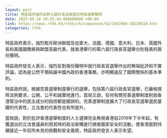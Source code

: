 ```yaml
---
layout: post
title: 特區政府強烈反對七國外長及歐盟涉特首選舉聲明
date: 2022-05-10 19:25:44.000000000 +08:00
link: https://news.rthk.hk/rthk/ch/component/k2/1647884-20220510.htm
categories: rthk
---
```


特區政府表示，強烈駁斥歐洲聯盟及加拿大、法國、德國、意大利、日本、英國外長和美國國務卿與歐盟高級代表，就香港舉行的第六屆行政長官選舉分別發表的兩份聲明。

特區政府發言人表示，強烈反對兩份聲明中就行政長官選舉作出的無端批評和不實評論，認為是公然干預純屬中國內政的香港事務，亦明顯違反了國際關係的基本準則。

特區政府說，根據完善選舉制度舉行的選舉，包括第六屆行政長官選舉，已嚴格按照法例要求，公開、公平和誠實地進行。當局又說，任何有關完善選舉制度削弱香港管治中的民主成分的指控都是錯誤的。完善選舉制度擴大了行政長官選舉選民基礎的代表性，立法會的代表性也有所提升。

當局說，對於批評香港選舉制度的人士選擇完全無視香港自2019年下半年起，有獲選出的立法會議員利用其時的政治架構進行損害國家安全的活動，使香港面對持續接近一年前所未見的挑戰和安全風險，特區政府發言人表示失望。
